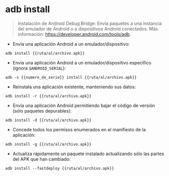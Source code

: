 # adb install

> Instalación de Android Debug Bridge: Envía paquetes a una instancia del emulador de Android o a dispositivos Android conectados.
> Más información: <https://developer.android.com/tools/adb>.

- Envía una aplicación Android a un emulador/dispositivo:

`adb install {{ruta/al/archivo.apk}}`

- Envía una aplicación Android a un emulador/dispositivo específico (ignora `$ANDROID_SERIAL`):

`adb -s {{numero_de_serie}} install {{ruta/al/archivo.apk}}`

- Reinstala una aplicación existente, manteniendo sus datos:

`adb install -r {{ruta/al/archivo.apk}}`

- Envía una aplicación Android permitiendo bajar el código de versión (sólo paquetes depurables):

`adb install -d {{ruta/al/archivo.apk}}`

- Concede todos los permisos enumerados en el manifiesto de la aplicación:

`adb install -g {{ruta/al/archivo.apk}}`

- Actualiza rápidamente un paquete instalado actualizando sólo las partes del APK que han cambiado:

`adb install --fastdeploy {{ruta/al/archivo.apk}}`
